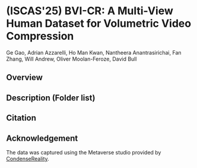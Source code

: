 # (ISCAS'25) BVI-CR: A Multi-View Human Dataset for Volumetric Video Compression 
Ge Gao, Adrian Azzarelli, Ho Man Kwan, Nantheera Anantrasirichai, Fan Zhang, Will Andrew, Oliver Moolan-Feroze, David Bull

## Overview

## Description (Folder list)

## Citation

## Acknowledgement
The data was captured using the Metaverse studio provided by [CondenseReality](https://condense.live/).
